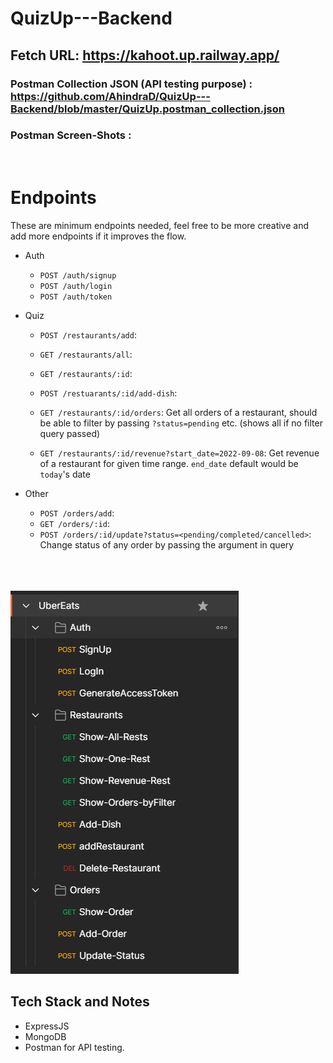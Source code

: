 # QuizUp---Backend
## Fetch URL: https://kahoot.up.railway.app/
### Postman Collection JSON (API testing purpose) : https://github.com/AhindraD/QuizUp---Backend/blob/master/QuizUp.postman_collection.json
### Postman Screen-Shots : 
<br>

# Endpoints

These are minimum endpoints needed, feel free to be more creative and add more endpoints if it improves the flow.
- Auth
  - `POST /auth/signup`  
  - `POST /auth/login`
  - `POST /auth/token`
  
- Quiz
  - `POST /restaurants/add`: 
  
  - `GET /restaurants/all`: 
  
  - `GET /restaurants/:id`: 
  
  - `POST /restuarants/:id/add-dish`: 
  
  - `GET /restaurants/:id/orders`: Get all orders of a restaurant, should be able to filter by passing `?status=pending` etc. (shows all if no filter query passed)
  
  - `GET /restaurants/:id/revenue?start_date=2022-09-08`: Get revenue of a restaurant for given time range. `end_date` default would be `today`'s date
  
- Other
  - `POST /orders/add`: 
  - `GET /orders/:id`: 
  - `POST /orders/:id/update?status=<pending/completed/cancelled>`: Change status of any order by passing the argument in query

  <br>
  <br>
  <br>
![all requests](https://github.com/AhindraD/UberEats-Backend/blob/master/images/allRequests.PNG?raw=true)
## Tech Stack and Notes
- ExpressJS
- MongoDB
- Postman for API testing.
